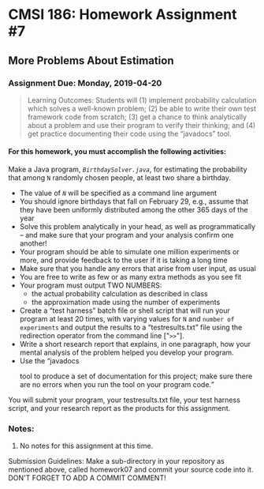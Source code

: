# CMSI 186: Homework Assignment #7
## More Problems About Estimation
### Assignment Due: Monday, 2019-04-20

<blockquote>
Learning Outcomes: Students will (1) implement probability calculation which solves a well-known problem; (2) be able to write their own test framework code from scratch; (3) get a chance to think analytically about a problem and use their program to verify their thinking; and (4) get practice documenting their code using the <q>javadocs</q> tool. 
</blockquote>

#### For this homework, you must accomplish the following activities:

Make a Java program, <em><code>BirthdaySolver.java</code></em>, for estimating the probability that among <code>N</code> randomly chosen people, at least two share a birthday.
* The value of <code><em>N</em></code> will be specified as a command line argument
* You should ignore birthdays that fall on February 29, e.g., assume that they have been uniformly distributed among the other 365 days of the year
* Solve this problem analytically in your head, as well as programmatically &ndash; and make sure that your program and your analysis confirm one another!
* Your program should be able to simulate one million experiments or more, and provide feedback to the user if it is taking a long time
* Make sure that you handle any errors that arise from user input, as usual
* You are free to write as few or as many extra methods as you see fit
* Your program must output TWO NUMBERS:
   * the actual probability calculation as described in class
   * the approximation made using the number of experiments
* Create a <q>test harness</q> batch file or shell script that will run your program at least 20 times, with varying values for <code>N</code> and <code>number of experiments</code> and output the results to a <q>testresults.txt</q> file using the redirection operator from the command line ["<code>&gt;&gt;</code>"].
* Write a short research report that explains, in one paragraph, how your mental analysis of the problem helped you develop your program.
* Use the <q>javadocs</p> tool to produce a set of documentation for this project; make sure there are no errors when you run the tool on your program code.

You will submit your program, your testresults.txt file, your test harness script, and your research report as the products for this assignment.

### Notes:
1. No notes for this assignment at this time.

Submission Guidelines: Make a sub-directory in your repository as mentioned above, called homework07 and commit your source code into it. DON'T FORGET TO ADD A COMMIT COMMENT!

